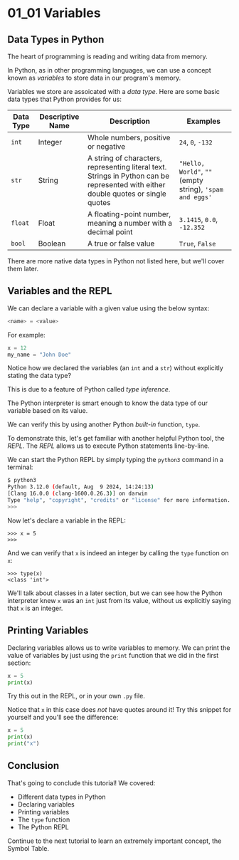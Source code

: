 # 01_01 Variables

## Data Types in Python

The heart of programming is reading and writing data from memory.

In Python, as in other programming languages, we can use a concept known as _variables_ to store data in our program's memory.

Variables we store are assoicated with a _data type_. Here are some basic data types that Python provides for us:

| Data Type | Descriptive Name | Description | Examples |
| --- | --- | --- | --- |
| `int` | Integer | Whole numbers, positive or negative | `24`, `0`, `-132` |
| `str` | String | A string of characters, representing literal text. Strings in Python can be represented with either double quotes or single quotes | `"Hello, World"`, `""` (empty string), `'spam and eggs'` |
| `float` | Float | A floating-point number, meaning a number with a decimal point | `3.1415`, `0.0`, `-12.352` |
| `bool` | Boolean | A true or false value | `True`, `False` |

There are more native data types in Python not listed here, but we'll cover them later.

## Variables and the REPL

We can declare a variable with a given value using the below syntax:

```python
<name> = <value>
```

For example:

```python
x = 12
my_name = "John Doe"
```

Notice how we declared the variables (an `int` and a `str`) without explicitly stating the data type?

This is due to a feature of Python called _type inference_.

The Python interpreter is smart enough to know the data type of our variable based on its value.

We can verify this by using another Python _built-in_ function, `type`.

To demonstrate this, let's get familiar with another helpful Python tool, the _REPL_. The _REPL_ allows us to execute Python statements line-by-line.

We can start the Python REPL by simply typing the `python3` command in a terminal:

```bash
$ python3
Python 3.12.0 (default, Aug  9 2024, 14:24:13) 
[Clang 16.0.0 (clang-1600.0.26.3)] on darwin
Type "help", "copyright", "credits" or "license" for more information.
>>> 
```

Now let's declare a variable in the REPL:

```python3
>>> x = 5
>>>
```

And we can verify that `x` is indeed an integer by calling the `type` function on `x`:

```
>>> type(x)
<class 'int'>
```

We'll talk about classes in a later section, but we can see how the Python interpreter knew `x` was an `int` just from its value, without us explicitly saying that `x` is an integer.

## Printing Variables

Declaring variables allows us to write variables to memory. We can print the value of variables by just using the `print` function that we did in the first section:

```python
x = 5
print(x)
```

Try this out in the REPL, or in your own `.py` file.

Notice that `x` in this case does _not_ have quotes around it! Try this snippet for yourself and you'll see the difference:

```python
x = 5
print(x)
print("x")
```

## Conclusion

That's going to conclude this tutorial! We covered:

- Different data types in Python
- Declaring variables
- Printing variables
- The `type` function
- The Python REPL

Continue to the next tutorial to learn an extremely important concept, the Symbol Table.
